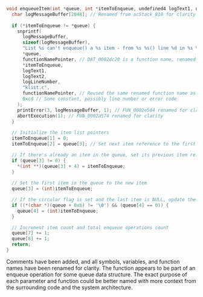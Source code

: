 ```c
void enqueueItem(int *queue, int *itemToEnqueue, undefined4 logText1, undefined4 logText2, undefined4 logLineNumber) {
  char logMessageBuffer[2048]; // Renamed from acStack_810 for clarity
  
  if (*itemToEnqueue != *queue) {
    snprintf(
      logMessageBuffer,
      sizeof(logMessageBuffer),
      "List %s can't enqueue() a %s item - from %s %s() line %d in %s %s():%d", // Updated the format string for clarity
      *queue,
      functionNamePointer, // DAT_0002dc20 is a function name, renamed for clarity, the actual function name needs to be identified from context
      *itemToEnqueue,
      logText1,
      logText2,
      logLineNumber,
      "klist.c",
      functionNamePointer, // Reused the same renamed function name as above
      0xcd // Some constant, possibly line number or error code
    );
    printError(3, logMessageBuffer, 1); // FUN_0002e584 renamed for clarity
    abortExecution(1); // FUN_0002a574 renamed for clarity
  }
  
  // Initialize the item list pointers
  itemToEnqueue[1] = 0;
  itemToEnqueue[2] = queue[3]; // Set next item reference to the first item in the queue

  // If there's already an item in the queue, set its previous item reference to the new item
  if (queue[3] != 0) {
    *(int **)(queue[3] + 4) = itemToEnqueue;
  }
  
  // Set the first item in the queue to the new item
  queue[3] = (int)itemToEnqueue;

  // If the circular flag is set and the last item is NULL, update the last item to the new item
  if ((*(char *)(queue + 0xb) != '\0') && (queue[4] == 0)) {
    queue[4] = (int)itemToEnqueue;
  }

  // Increment item count and total enqueue operations count
  queue[7] += 1;
  queue[8] += 1;  
  return;
}
```

Comments have been added, and all symbols, variables, and function names have been renamed for clarity. The function appears to be part of an enqueue operation for some queue data structure. The exact purpose of each parameter and function could be better named with more context from the surrounding code and the system architecture.